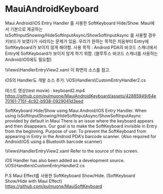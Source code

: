 # MauiAndroidKeyboard

Maui.Android/iOS Entry Handler 를 사용한 SoftKeyboard Hide/Show.
Maui에서 기본으로 제공하는 IsSoftInputShowing/HideSoftInputAsync/ShowSoftInputAsync 를 사용할 경우
키보드가 보였다가 사라지는 문제가 있음. 우리가 원하는 목적은 처음부터 Entry에 SoftKeyboard가 보이지 않게 해야함.
사용 목적 : Android PDA의 바코드 스캐너에서 Entry에 SoftKeyboard가 보이지 않게 하기 위함.
           (블루투스 바코드 스캐너를 사용하는 Android/iOS에도 필요함)

\Views\HandlerEntryView2.xaml 이 화면의 소스를 참고.

iOS의 Handler도 개발 소스 추가.
\iOS\Handlers\CustomEntryHandler2.cs

테스트 영상(test movie) : keyboard2.mp4
https://github.com/pulmuone/MauiAndroidKeyboard/assets/42885949/64e70161-715f-4c92-b938-0929041d3eed


SoftKeyboard Hide/Show using Maui.Android/iOS Entry Handler.
When using IsSoftInputShowing/HideSoftInputAsync/ShowSoftInputAsync provided by default in Maui
There is an issue where the keyboard appears and then disappears. Our goal is to make the SoftKeyboard invisible in Entry from the beginning.
Purpose of use: To prevent the SoftKeyboard from appearing in Entry in the Android PDA's barcode scanner.
 (Also required for Android/iOS using a Bluetooth barcode scanner)

\Views\HandlerEntryView2.xaml Refer to the source of this screen.

iOS Handler has also been added as a development source.
\iOS\Handlers\CustomEntryHandler2.cs


P.S
Maui Effect를 사용한 SoftKeyboard Show/Hide.
(SoftKeyboard Show/Hide with Maui Effect)
https://github.com/pulmuone/MauiSoftKeyboard
